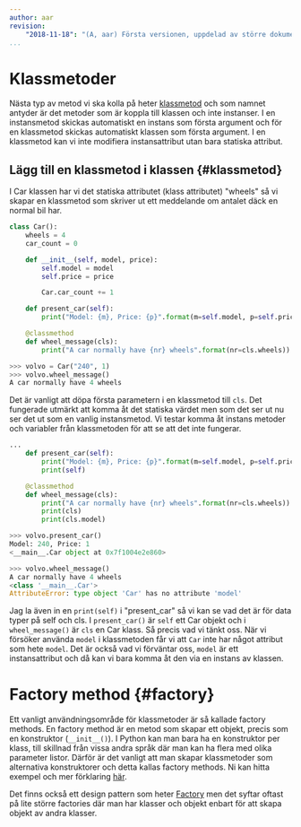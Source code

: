 ```yaml
---
author: aar
revision:
    "2018-11-18": "(A, aar) Första versionen, uppdelad av större dokument."
...
```

Klassmetoder
==================================

Nästa typ av metod vi ska kolla på heter [klassmetod](https://docs.python.org/3/library/functions.html#classmethod) och som namnet antyder är det metoder som är koppla till klassen och inte instanser. I en instansmetod skickas automatiskt en instans som första argument och för en klassmetod skickas automatiskt klassen som första argument. I en klassmetod kan vi inte modifiera instansattribut utan bara statiska attribut.



Lägg till en klassmetod i klassen {#klassmetod}
----------------------------------

I Car klassen har vi det statiska attributet (klass attributet) "wheels" så vi skapar en klassmetod som skriver ut ett meddelande om antalet däck en normal bil har.

```python
class Car():
    wheels = 4
    car_count = 0

    def __init__(self, model, price):
        self.model = model
        self.price = price

        Car.car_count += 1

    def present_car(self):
        print("Model: {m}, Price: {p}".format(m=self.model, p=self.price))

    @classmethod
    def wheel_message(cls):
        print("A car normally have {nr} wheels".format(nr=cls.wheels))

>>> volvo = Car("240", 1)
>>> volvo.wheel_message()
A car normally have 4 wheels
```

Det är vanligt att döpa första parametern i en klassmetod till `cls`. Det fungerade utmärkt att komma åt det statiska värdet men som det ser ut nu ser det ut som en vanlig instansmetod. Vi testar komma åt instans metoder och variabler från klassmetoden för att se att det inte fungerar.

```python
...
    def present_car(self):
        print("Model: {m}, Price: {p}".format(m=self.model, p=self.price))
        print(self)

    @classmethod
    def wheel_message(cls):
        print("A car normally have {nr} wheels".format(nr=cls.wheels))
        print(cls)
        print(cls.model)

>>> volvo.present_car()
Model: 240, Price: 1
<__main__.Car object at 0x7f1004e2e860>

>>> volvo.wheel_message()
A car normally have 4 wheels
<class '__main__.Car'>
AttributeError: type object 'Car' has no attribute 'model'
```

Jag la även in en `print(self)` i "present_car" så vi kan se vad det är för data typer på self och cls. I `present_car()` är `self` ett Car objekt och i `wheel_message()` är `cls` en Car klass. Så precis vad vi tänkt oss. När vi försöker använda `model` i klassmetoden får vi att `Car` inte har något attribut som hete `model`. Det är också vad vi förväntar oss, `model` är ett instansattribut och då kan vi bara komma åt den via en instans av klassen.



Factory method {#factory}
======================

Ett vanligt användningsområde för klassmetoder är så kallade factory methods. En factory method är en metod som skapar ett objekt, precis som en konstruktor (`__init__()`). I Python kan man bara ha en konstruktor per klass, till skillnad från vissa andra språk där man kan ha flera med olika parameter listor. Därför är det vanligt att man skapar klassmetoder som alternativa konstruktorer och detta kallas factory methods. Ni kan hitta exempel och mer förklaring [här](https://www.programiz.com/python-programming/methods/built-in/classmethod).

Det finns också ett design pattern som heter [Factory](https://en.wikipedia.org/wiki/Factory_(object-oriented_programming)) men det syftar oftast på lite större factories där man har klasser och objekt enbart för att skapa objekt av andra klasser.

